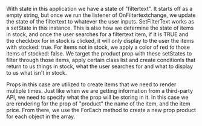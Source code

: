 With state in this application we have a state of "filtertext". It starts off as a empty string, but once we run the listener of OnFiltertextchange, we update the state of the filtertext to whatever the user inputs. SetFilterText works as a setState in this instance. This is also how we determine the state of items in stock, and once the user searches for a filtertext item, if it is TRUE and the checkbox for in stock is clicked, it will only display to the user the items with stocked: true. For items not in stock, we apply a color of red to those items of stocked: false. We target the product prop with these setStates to filter through those items, apply certain class list and create conditionls that return to us things in stock, what the user searches for and what to display to us what isn't in stock. 

Props in this case are utilized to create items that we need to render multiple times. Just like when we are getting information from a third-party API, we need to specify what the prop will be storing in it. In this case we are rendering for the prop of "product" the name of the item, and the item price. From there, we use the ForEach method to create a new prop product for each object in the array.
